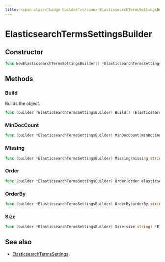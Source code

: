 ```yaml
---
title: <span class="badge builder"></span> ElasticsearchTermsSettingsBuilder
---
```

# <span class="badge builder"></span> ElasticsearchTermsSettingsBuilder

## Constructor

```go
func NewElasticsearchTermsSettingsBuilder() *ElasticsearchTermsSettingsBuilder
```
## Methods

### <span class="badge object-method"></span> Build

Builds the object.

```go
func (builder *ElasticsearchTermsSettingsBuilder) Build() (ElasticsearchTermsSettings, error)
```

### <span class="badge object-method"></span> MinDocCount

```go
func (builder *ElasticsearchTermsSettingsBuilder) MinDocCount(minDocCount string) *ElasticsearchTermsSettingsBuilder
```

### <span class="badge object-method"></span> Missing

```go
func (builder *ElasticsearchTermsSettingsBuilder) Missing(missing string) *ElasticsearchTermsSettingsBuilder
```

### <span class="badge object-method"></span> Order

```go
func (builder *ElasticsearchTermsSettingsBuilder) Order(order elasticsearch.TermsOrder) *ElasticsearchTermsSettingsBuilder
```

### <span class="badge object-method"></span> OrderBy

```go
func (builder *ElasticsearchTermsSettingsBuilder) OrderBy(orderBy string) *ElasticsearchTermsSettingsBuilder
```

### <span class="badge object-method"></span> Size

```go
func (builder *ElasticsearchTermsSettingsBuilder) Size(size string) *ElasticsearchTermsSettingsBuilder
```

## See also

 * <span class="badge object-type-struct"></span> [ElasticsearchTermsSettings](./object-ElasticsearchTermsSettings.md)
